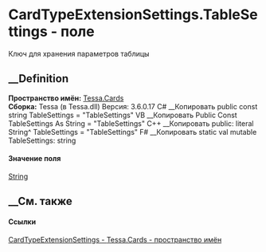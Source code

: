 # CardTypeExtensionSettings.TableSettings - поле
Ключ для хранения параметров таблицы
## __Definition
 **Пространство имён:** [Tessa.Cards](N_Tessa_Cards.htm)  
 **Сборка:** Tessa (в Tessa.dll) Версия: 3.6.0.17
C# __Копировать
     public const string TableSettings = "TableSettings"
VB __Копировать
     Public Const TableSettings As String = "TableSettings"
C++ __Копировать
     public:
    literal String^ TableSettings = "TableSettings"
F# __Копировать
     static val mutable TableSettings: string
#### Значение поля
[String](https://learn.microsoft.com/dotnet/api/system.string)
##  __См. также
#### Ссылки
[CardTypeExtensionSettings - ](T_Tessa_Cards_CardTypeExtensionSettings.htm)
[Tessa.Cards - пространство имён](N_Tessa_Cards.htm)
